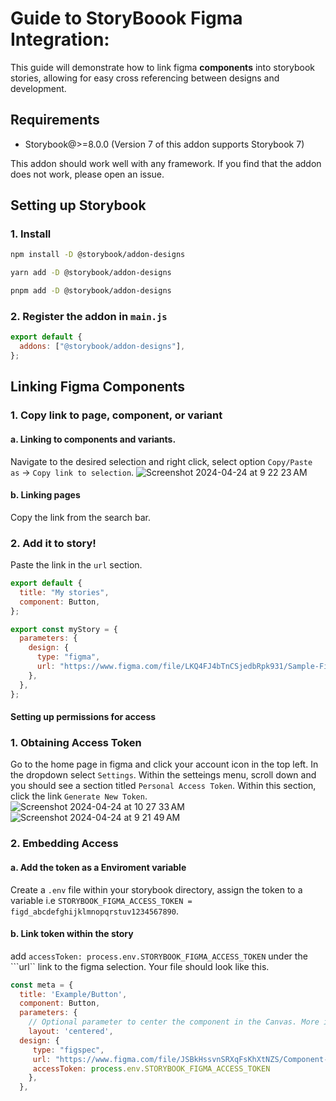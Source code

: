 # Guide to StoryBoook Figma Integration: 

  This guide will demonstrate how to link figma **components** into storybook stories, allowing for easy cross referencing between designs and development.

## Requirements

- Storybook@>=8.0.0 (Version 7 of this addon supports Storybook 7)

This addon should work well with any framework. If you find that the addon does not work, please open an issue.

## Setting up Storybook

### 1. Install

```sh
npm install -D @storybook/addon-designs

yarn add -D @storybook/addon-designs

pnpm add -D @storybook/addon-designs
```

### 2. Register the addon in `main.js`

```js
export default {
  addons: ["@storybook/addon-designs"],
};
```

## Linking Figma Components

### 1. Copy link to page, component, or variant

  #### a. Linking to components and variants. 
  Navigate to the desired selection and right click, select option ```Copy/Paste as``` -> ```Copy link to selection```. 
  ![Screenshot 2024-04-24 at 9 22 23 AM](https://github.com/nathanielmcdowell/notes1/assets/142334567/ef75ee79-29d7-46b6-b0d0-d1ea72d0c0f1)
  #### b. Linking pages 
  Copy the link from the search bar. 
  
### 2. Add it to story!
Paste the link in the ```url``` section.
```js
export default {
  title: "My stories",
  component: Button,
};

export const myStory = {
  parameters: {
    design: {
      type: "figma",
      url: "https://www.figma.com/file/LKQ4FJ4bTnCSjedbRpk931/Sample-File",
    },
  },
};
```

#### Setting up permissions for access

### 1. Obtaining Access Token
Go to the home page in figma and click your account icon in the top left. In the dropdown select ```Settings```. Within the setteings menu, scroll down and you should see a section titled ```Personal Access Token```. Within this section, click the link ```Generate New Token```. <br>
![Screenshot 2024-04-24 at 10 27 33 AM](https://github.com/nathanielmcdowell/notes1/assets/142334567/d60a0999-6982-4762-a7e7-d3dc78be3d7c)![Screenshot 2024-04-24 at 9 21 49 AM](https://github.com/nathanielmcdowell/notes1/assets/142334567/5952d28a-0d9a-4780-b609-c1fd37d6109a)

### 2. Embedding Access
#### a. Add the token as a Enviroment variable
Create a ```.env``` file within your storybook directory, assign the token to a variable i.e ```STORYBOOK_FIGMA_ACCESS_TOKEN = figd_abcdefghijklmnopqrstuv1234567890```. 
#### b. Link token within the story
add ```accessToken: process.env.STORYBOOK_FIGMA_ACCESS_TOKEN``` under the ```url`` link to the figma selection. Your file should look like this. 
```js
const meta = {
  title: 'Example/Button',
  component: Button,
  parameters: {
    // Optional parameter to center the component in the Canvas. More info: https://storybook.js.org/docs/configure/story-layout
    layout: 'centered',
  design: {
     type: "figspec",
     url: "https://www.figma.com/file/JSBkHssvnSRXqFsKhXtNZS/Component-Library?type=design&node-id=164-420&mode=dev",
     accessToken: process.env.STORYBOOK_FIGMA_ACCESS_TOKEN
    },
  },
```



